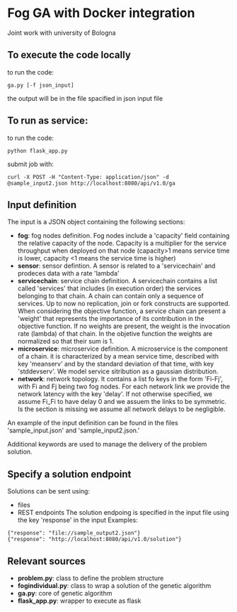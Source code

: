 # Fog GA with Docker integration
Joint work with university of Bologna
## To execute the code locally
to run the code:
```
ga.py [-f json_input]
```

the output will be in the file spacified in json input file
## To run as service:
to run the code:
```
python flask_app.py
```

submit job with: 
```
curl -X POST -H "Content-Type: application/json" -d @sample_input2.json http://localhost:8080/api/v1.0/ga
```
## Input definition
The input is a JSON object containing the following sections:
- **fog**: fog nodes definition. Fog nodes include a 'capacity' field containing the relative capacity of the node. Capacity is a multiplier for the service throughput when deployed on that node (capacity>1 means service time is lower, capacity <1 means the service time is higher)
- **sensor**: sensor defintion. A sensor is related to a 'servicechain' and prodeces data with a rate 'lambda'
- **servicechain**: service chain definition. A servicechain contains a list called 'services' that includes (in execution order) the services belonging to that chain. A chain can contain only a sequence of services. Up to now no replication, join or fork constructs are supported. When considering the objective function, a service chain can present a 'weight' that represents the importance of its contribution in the objective function. If no weights are present, the weight is the invocation rate (lambda) of that chain. In the objetive function the weights are normalized so that their sum is 1. 
- **microservice**: microservice definition. A microservice is the component of a chain. it is characterized by a mean service time, described with key 'meanserv' and by the standard deviation of that time, with key 'stddevserv'. We model service sitribution as a gaussian distribution.
- **network**: network topology. It contains a list fo keys in the form 'Fi-Fj', with Fi and Fj being two fog nodes. For each network link we provide the network latency with the key 'delay'. If not otherwise specified, we assume Fi_Fi to have delay 0 and we assuem the links to be symmetric. Is the section is missing we assume all network delays to be negligible.

An example of the input definition can be found in the files 'sample_input.json' and 'sample_input2.json.'

Additional keywords are used to manage the delivery of the problem solution.
## Specify a solution endpoint
Solutions can be sent using:
- files
- REST endpoints
The solution endpoing is specified in the input file using the key 'response' in the input
Examples:
```
{"response": "file://sample_output2.json"}
{"response": "http://localhost:8080/api/v1.0/solution"}
```
## Relevant sources
- **problem.py**: class to define the problem structure
- **fogindividual.py**: class to wrap a solution of the genetic algorithm
- **ga.py**: core of genetic algorithm
- **flask_app.py**: wrapper to execute as flask
